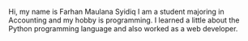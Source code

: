 Hi, my name is Farhan Maulana Syidiq
I am a student majoring in Accounting and my hobby is programming. I learned a little about the Python programming language and also worked as a web developer.
